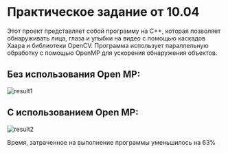 # Практическое задание от 10.04 

Этот проект представляет собой программу на C++, которая позволяет обнаруживать лица, глаза и улыбки на видео с помощью каскадов Хаара и библиотеки OpenCV. Программа использует параллельную обработку с помощью OpenMP для ускорения обнаружения объектов.

## Без использования Open MP:
![result1](https://github.com/AnyaKononova/P-_Pr10.04/assets/82609324/fb585d96-caa0-406d-ac57-8fdca4f8d1af)

## С использованием Open MP:
![result2](https://github.com/AnyaKononova/P-_Pr10.04/assets/82609324/7c2b7f65-c62e-4755-8be4-d3cb97c88915)

Время, затраченное на выполнение программы уменьшилось на 63%
